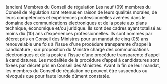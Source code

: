 (ancien) Membres du Conseil de régulation
Les neuf (09) membres du Conseil de régulation sont retenus en raison de leurs qualités morales, de leurs compétences et expériences professionnelles avérées dans le domaine des communications électroniques et de la poste aux plans technique, économique et/ou juridique. Ils sont des cadres ayant totalisé au moins dix (10) ans d’expériences professionnelles.
Ils sont nommés par décret pris en Conseil des Ministres pour un mandat de cinq (05) ans renouvelable une fois à l'issue d'une procédure transparente d'appel à candidature ; sur proposition du Ministre chargé des communications électroniques et de la poste à l’issue d’une procédure transparente d’appel à candidatures.
Les modalités de la procédure d’appel à candidatures sont fixées par décret pris en Conseil des Ministres.
Avant la fin de leur mandat, les membres du Conseil de régulation ne peuvent être suspendus ou révoqués que pour faute lourde dûment constatée.
